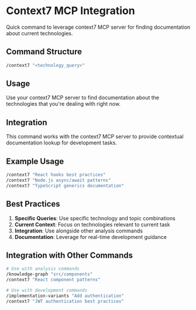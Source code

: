 # Context7 MCP Integration

Quick command to leverage context7 MCP server for finding documentation about current technologies.

## Command Structure

```bash
/context7 "<technology_query>"
```

## Usage

Use your context7 MCP server to find documentation about the technologies that you're dealing with right now.

## Integration

This command works with the context7 MCP server to provide contextual documentation lookup for development tasks.

## Example Usage

```bash
/context7 "React hooks best practices"
/context7 "Node.js async/await patterns"
/context7 "TypeScript generics documentation"
```

## Best Practices

1. **Specific Queries**: Use specific technology and topic combinations
2. **Current Context**: Focus on technologies relevant to current task
3. **Integration**: Use alongside other analysis commands
4. **Documentation**: Leverage for real-time development guidance

## Integration with Other Commands

```bash
# Use with analysis commands
/knowledge-graph "src/components"
/context7 "React component patterns"

# Use with development commands
/implementation-variants "Add authentication"
/context7 "JWT authentication best practices"
```
